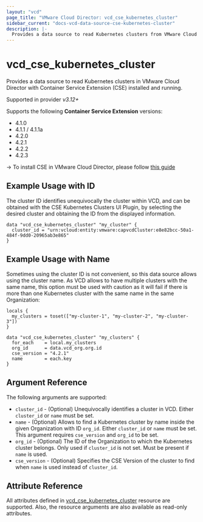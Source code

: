 ```yaml
---
layout: "vcd"
page_title: "VMware Cloud Director: vcd_cse_kubernetes_cluster"
sidebar_current: "docs-vcd-data-source-cse-kubernetes-cluster"
description: |-
  Provides a data source to read Kubernetes clusters from VMware Cloud Director with Container Service Extension installed and running.
---
```


# vcd\_cse\_kubernetes\_cluster

Provides a data source to read Kubernetes clusters in VMware Cloud Director with Container Service Extension (CSE) installed and running.

Supported in provider *v3.12+*

Supports the following **Container Service Extension** versions:

* 4.1.0
* 4.1.1 / 4.1.1a
* 4.2.0
* 4.2.1
* 4.2.2
* 4.2.3

-> To install CSE in VMware Cloud Director, please follow [this guide](/providers/vmware/vcd/latest/docs/guides/container_service_extension_4_x_install)

## Example Usage with ID

The cluster ID identifies unequivocally the cluster within VCD, and can be obtained with the CSE Kubernetes Clusters UI Plugin, by selecting
the desired cluster and obtaining the ID from the displayed information.

```hcl
data "vcd_cse_kubernetes_cluster" "my_cluster" {
  cluster_id = "urn:vcloud:entity:vmware:capvcdCluster:e8e82bcc-50a1-484f-9dd0-20965ab3e865"
}
```

## Example Usage with Name

Sometimes using the cluster ID is not convenient, so this data source allows using the cluster name.
As VCD allows to have multiple clusters with the same name, this option must be used with caution as it will fail
if there is more than one Kubernetes cluster with the same name in the same Organization:

```hcl
locals {
  my_clusters = toset(["my-cluster-1", "my-cluster-2", "my-cluster-3"])
}

data "vcd_cse_kubernetes_cluster" "my_clusters" {
  for_each    = local.my_clusters
  org_id      = data.vcd_org.org.id
  cse_version = "4.2.1"
  name        = each.key
}
```

## Argument Reference

The following arguments are supported:

* `cluster_id` - (Optional) Unequivocally identifies a cluster in VCD. Either `cluster_id` or `name` must be set.
* `name` - (Optional) Allows to find a Kubernetes cluster by name inside the given Organization with ID `org_id`. Either `cluster_id` or `name` must be set. This argument requires `cse_version` and `org_id` to be set.
* `org_id` - (Optional) The ID of the Organization to which the Kubernetes cluster belongs. Only used if `cluster_id` is not set. Must be present if `name` is used.
* `cse_version` - (Optional) Specifies the CSE Version of the cluster to find when `name` is used instead of `cluster_id`.

## Attribute Reference

All attributes defined in [vcd_cse_kubernetes_cluster](/providers/vmware/vcd/latest/docs/resources/cse_kubernetes_cluster) resource are supported.
Also, the resource arguments are also available as read-only attributes.
